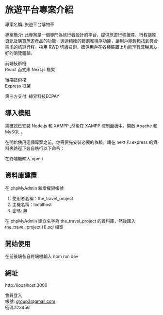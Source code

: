 # 旅遊平台專案介紹
專案名稱: 旅遊平台購物車

專案簡介: 此專案是一個專門為旅行者設計的平台，提供旅遊行程搜尋、行程講座資訊及購買旅遊產品的功能，透過精確的篩選和排序功能，讓用戶能輕鬆找到符合需求的旅遊行程。採用 RWD 切版技術，確保用戶在各種裝置上均能享有流暢且友好的瀏覽體驗。  

前端技術棧:  
React 函式庫 Next.js 框架  
  
後端技術棧:  
Express 框架  

第三方支付: 綠界科技ECPAY  

## 導入模組
需確認已安裝 Node.js 和 XAMPP ,然後在 XAMPP 控制面板中，開啟 Apache 和 MySQL 。 

在開始使用這個專案之前，你需要先安裝必要的依賴。請在 next 和 express 的資料夾路徑下各自執行以下命令：  

在終端機輸入 npm i 

## 資料庫建置
在 phpMyAdmin 新增權限帳號  
1. 使用者名稱：the_travel_project
2. 主機名稱：localhost
3. 密碼: 無

在 phpMyAdmin 建立名字為 the_travel_project 的資料庫，然後匯入 the_travel_project (1).sql 檔案

## 開始使用
在前後端各自終端機輸入 npm run dev

## 網址
http://localhost:3000  

會員登入  
帳號: group3@gmail.com  
密碼:123456
